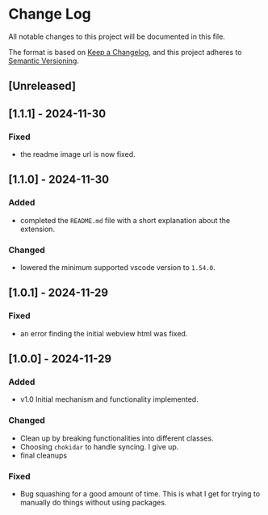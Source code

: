 # Change Log

All notable changes to this project will be documented in this file.

The format is based on [Keep a Changelog](https://keepachangelog.com/en/1.1.0/),
and this project adheres to [Semantic Versioning](https://semver.org/spec/v2.0.0.html).

## [Unreleased]

## [1.1.1] - 2024-11-30

### Fixed
- the readme image url is now fixed.


## [1.1.0] - 2024-11-30

### Added
- completed the `README.md` file with a short explanation about the extension.

### Changed
- lowered the minimum supported vscode version to `1.54.0`.


## [1.0.1] - 2024-11-29

### Fixed
- an error finding the initial webview html was fixed.


## [1.0.0] - 2024-11-29

### Added
- v1.0 Initial mechanism and functionality implemented.

### Changed
- Clean up by breaking functionalities into different classes.
- Choosing `chokidar` to handle syncing. I give up.
- final cleanups

### Fixed
- Bug squashing for a good amount of time. This is what I get for trying to manually do things without using packages.


